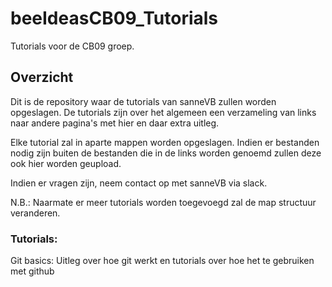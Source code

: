 # beeIdeasCB09_Tutorials
Tutorials voor de CB09 groep.

## Overzicht

Dit is de repository waar de tutorials van sanneVB zullen worden opgeslagen. De tutorials zijn over het algemeen een verzameling van links naar andere pagina's met hier en daar extra uitleg.

Elke tutorial zal in aparte mappen worden opgeslagen. Indien er bestanden nodig zijn buiten de bestanden die in de links worden genoemd zullen deze ook hier worden geupload. 

Indien er vragen zijn, neem contact op met sanneVB via slack.

N.B.: Naarmate er meer tutorials worden toegevoegd zal de map structuur veranderen. 

### Tutorials:

Git basics: Uitleg over hoe git werkt en tutorials over hoe het te gebruiken met github